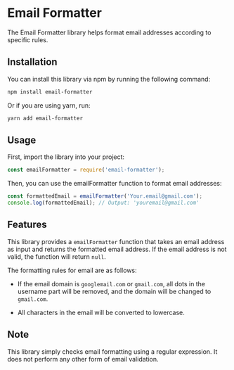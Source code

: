 # Email Formatter

The Email Formatter library helps format email addresses according to specific rules.

## Installation

You can install this library via npm by running the following command:

```bash
npm install email-formatter
```

Or if you are using yarn, run:
```bash
yarn add email-formatter

```
## Usage

First, import the library into your project:
```javascript
const emailFormatter = require('email-formatter');
```

Then, you can use the emailFormatter function to format email addresses:

```javascript
const formattedEmail = emailFormatter('Your.email@gmail.com');
console.log(formattedEmail); // Output: 'youremail@gmail.com'
```

## Features
This library provides a `emailFormatter` function that takes an email address as input and returns the formatted email address. If the email address is not valid, the function will return `null`.

The formatting rules for email are as follows:

- If the email domain is `googlemail.com` or `gmail.com`, all dots in the username part will be removed, and the domain will be changed to `gmail.com`.

- All characters in the email will be converted to lowercase.

## Note

This library simply checks email formatting using a regular expression. It does not perform any other form of email validation.
